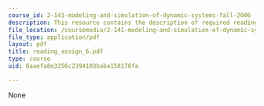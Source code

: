 ```yaml
---
course_id: 2-141-modeling-and-simulation-of-dynamic-systems-fall-2006
description: This resource contains the description of required readings.
file_location: /coursemedia/2-141-modeling-and-simulation-of-dynamic-systems-fall-2006/6aaefa8e3256c2394103baba158176fa_reading_assign_6.pdf
file_type: application/pdf
layout: pdf
title: reading_assign_6.pdf
type: course
uid: 6aaefa8e3256c2394103baba158176fa

---
```

None